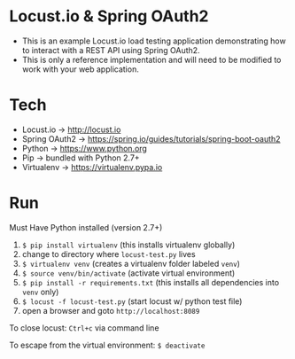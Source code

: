 # Locust.io & Spring OAuth2
- This is an example Locust.io load testing application demonstrating how to interact with a REST API using Spring OAuth2.
- This is only a reference implementation and will need to be modified to work with your web application.

# Tech
- Locust.io → http://locust.io
- Spring OAuth2 → https://spring.io/guides/tutorials/spring-boot-oauth2
- Python → https://www.python.org
- Pip → bundled with Python 2.7+
- Virtualenv → https://virtualenv.pypa.io

# Run
Must Have Python installed (version 2.7+)

1.  `$ pip install virtualenv`  (this installs virtualenv globally)
2.  change to directory where `locust-test.py` lives
3.  `$ virtualenv venv` (creates a virtualenv folder labeled `venv`)
4.  `$ source venv/bin/activate` (activate virtual environment)
5.  `$ pip install -r requirements.txt` (this installs all dependencies into `venv` only)
6.  `$ locust -f locust-test.py` (start locust w/ python test file)
7.  open a browser and goto `http://localhost:8089`

To close locust:  `Ctrl+c` via command line

To escape from the virtual environment:  `$ deactivate`
